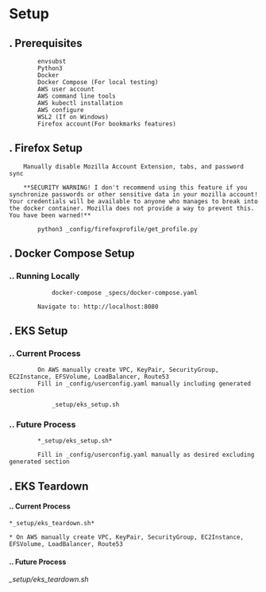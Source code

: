 # Setup

## . Prerequisites
```
        envsubst
        Python3
        Docker
        Docker Compose (For local testing)
        AWS user account
        AWS command line tools
        AWS kubectl installation
        AWS configure
        WSL2 (If on Windows)
        Firefox account(For bookmarks features)
```

## . Firefox Setup
        Manually disable Mozilla Account Extension, tabs, and password sync

        **SECURITY WARNING! I don't recommend using this feature if you synchronize passwords or other sensitive data in your mozilla account! Your credentials will be available to anyone who manages to break into the docker container. Mozilla does not provide a way to prevent this. You have been warned!**

```
        python3 _config/firefoxprofile/get_profile.py
```

## . Docker Compose Setup

### .. Running Locally
```
            docker-compose _specs/docker-compose.yaml
```
            Navigate to: http://localhost:8080

## . EKS Setup

### .. Current Process
            On AWS manually create VPC, KeyPair, SecurityGroup, EC2Instance, EFSVolume, LoadBalancer, Route53
            Fill in _config/userconfig.yaml manually including generated section
```
            _setup/eks_setup.sh
```

### .. Future Process
            *_setup/eks_setup.sh*

            Fill in _config/userconfig.yaml manually as desired excluding generated section

## . EKS Teardown

#### .. Current Process
    *_setup/eks_teardown.sh*

    * On AWS manually create VPC, KeyPair, SecurityGroup, EC2Instance, EFSVolume, LoadBalancer, Route53

#### .. Future Process

*_setup/eks_teardown.sh*




